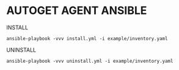 # AUTOGET AGENT ANSIBLE

INSTALL

```
ansible-playbook -vvv install.yml -i example/inventory.yaml
```

UNINSTALL

```
ansible-playbook -vvv uninstall.yml -i example/inventory.yaml
```